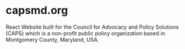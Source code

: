 # capsmd.org
React Website built for the Council for Advocacy and Policy Solutions (CAPS) which is a non-profit public policy organization based in Montgomery County, Maryland, USA. 